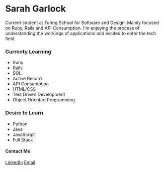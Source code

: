 # Sarah Garlock

Current student at Turing School for Software and Design. Mainly focused on Ruby, Rails and API Consumption. I'm enjoying the process of understanding the workings of applications and excited to enter the tech field.

### Currenty Learning
- Ruby
- Rails
- SQL
- Active Record
- API Consumption
- HTML/CSS
- Test Driven Development
- Object Oriented Programming

### Desire to Learn
- Python
- Java
- JavaScript
- Full Stack

#### Contact Me
[LinkedIn](https://www.linkedin.com/in/sarah-garlock-795855195/)
[Email](garlock.sarah10@gmail.com)




<!--
**sarahgarlock/sarahgarlock** is a ✨ _special_ ✨ repository because its `README.md` (this file) appears on your GitHub profile.

Here are some ideas to get you started:

- 🔭 I’m currently working on ...
- 🌱 I’m currently learning ...
- 👯 I’m looking to collaborate on ...
- 🤔 I’m looking for help with ...
- 💬 Ask me about ...
- 📫 How to reach me: ...
- 😄 Pronouns: ...
- ⚡ Fun fact: ...
-->
